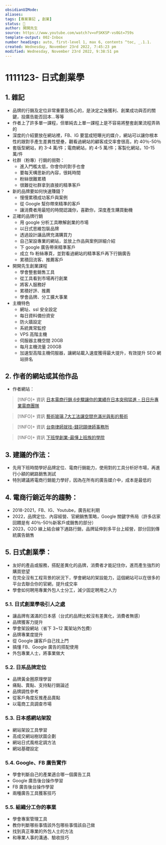 ```yaml
---
obsidianUIMode: 
aliases: 
tags: [專案筆記 , 創業]
status: 🌱
author: 開開先生
source: https://www.youtube.com/watch?v=vFSKKSP-vs0&t=759s
template-output: 002-Inbox
number headings: auto, first-level 1, max 6, contents ^toc, _.1.1.
created: Wednesday, November 23rd 2022, 7:45:23 pm
modified: Wednesday, November 23rd 2022, 9:38:51 pm
---
```

# 1111123- 日式創業學

## 1. 雜記
- 品牌的行銷及定位非常重要及核心的，是決定之後獲利、創業成功與否的關鍵，投廣告能否回本…等等
- 作者上了許多單一課程，但單純去上單一課程上是不容易將整套創業流程弄熟的
- 深度的介紹要放在網站裡，FB、IG 要當成短曝光的媒介，網站可以讓你根本性的跟對手產生差異性壁壘，觀看過網站的顧客成交率會很高，約 40％-50％
- 套版型網站，約 3-4 萬/件；電商網站，約 4-5 萬/件；客製化網站，10-15 萬/件
- 社群（粉專）行銷的弱勢：
	- 進入門檻太低，你會你的對手也會
	- 要每天構思新的內容，很耗時間
	- 粉絲很難累積
	- 很難從社群拿到直接的精準客戶
- 新的品牌要如何快速賺錢？
	- 慢慢累積成功客戶與案例
	- 從 Google 幫你帶來精準的客戶
	- 讓消費者用最短的時間認識你，喜歡你，深度產生購買動機
- 正確的品牌行銷
	- 用 google 分析工具瞭解創業的市場
	- 以日式思維包裝品牌
	- 透過設計讓品牌充滿購買力
	- 自己架設專業的網站，並放上作品與案例詳細介紹
	- 下 google 廣告帶來精準客戶
	- 成立 fb 粉絲專頁，並對看過網站的精準客戶再下行銷廣告
	- 累積回流客、推薦客戶
- 開開先生創業課程
	- 學會整套銷售工具
	- 從工具看到市場再行創業
	- 將客人服務好
	- 累積好評、推薦
	- 學會品牌、分工擴大事業
- 主機特色
	- 網址、ssl 安全設定
	- 每日資料備份資安
	- 防火牆設定
	- 系統異常監控
	- VPS 高階主機
	- 伺服器主機空間 20GB
	- 每月主機流量 200GB
	- 加速型高階主機伺服器，讓網站載入速度獲得最大提升，有效提升 SEO 網站排名

## 2. 作者的網站或其他作品
- 作者網站：
> [!INFO]+ 資訊
> [日本電商行銷,6步驟讓你的業績在日本突飛猛進 - 日日升專業電商團隊](https://dayup.tw/)

> [!INFO]+ 資訊
> [藝術玻璃,7大工法讓空間充滿光與影的藝術](https://artglass.tw/)

> [!INFO]+ 資訊
> [台南律師就找-錢冠頤律師事務所](https://chienlawyer.tw/)

> [!INFO]+ 資訊
> [下班學創業-最懂上班族的學院](https://stopup.tw/)

## 3. 建議的作法：
- 先用下班時間學好品牌定位、電商行銷能力，使用對的工具分析好市場，再進行小額的網路銷售測試
- 特別建議將電商行銷能力學好，因為在所有的廣告媒介中，成本是最低的

## 4. 電商行銷近年的趨勢：
- 2018-2021，FB、IG、Youtube，廣告紅利期
- 2022，品牌定位、內容經營、官網銷售策略，Google 關鍵字佈局（許多店家回饋是有 40％-50％新客戶或銷售的部分）
- 2023，O2O 線上結合線下通路行銷，品牌延伸到多平台上經營，部分回到傳統廣告銷售

## 5. 日式創業學：
- 友好的產品或服務，搭配差異化的品牌，消費者才能記住你，進而產生強烈的購買慾望
- 在完全沒有工程背景的狀況下，學會網站的架設能力，這個網站可以在很多的平台去聯合你的官網，提升成交率
- 學會如何聘用專業外包人士分工，減少固定聘用之人力

### 5.1. 日式創業學吸引人之處
- 讓品牌有滿滿的日本感（台式的品牌比較沒有差異化，消費者無感）
- 品牌獲客力提升
- 學會架設網站（省下 3~12 萬架站外包費）
- 品牌專業度提升
- 從 Google 讓客戶自己找上門
- 搞懂 FB、Google 廣告的搭配使用
- 外包專業人士，將事業做大

### 5.2. 日系品牌定位
- 品牌黃金圈原理學習
- 痛點、賣點、支持點行銷論述
- 品牌調性參考
- 從客戶角度反推產品賣點
- 以電商工具調查市場

### 5.3. 日本感網站架設
- 網站架設工具學習
- 高成交網站樹狀圖企劃
- 網站日式風格定調方法
- 網站基礎設定

### 5.4. Google、FB 廣告實作
- 學會判斷自己的產業適合哪一個廣告工具
- Google 廣告後台操作學習
- FB 廣告後台操作學習
- 兩種廣告工具獲客技巧

### 5.5. 組織分工你的事業
- 學會專案管理工具
- 教你判斷哪些事情該外包哪些事情該自己做
- 找到真正專業的外包人士的方法
- 和專業人事的溝通、驗收技巧


